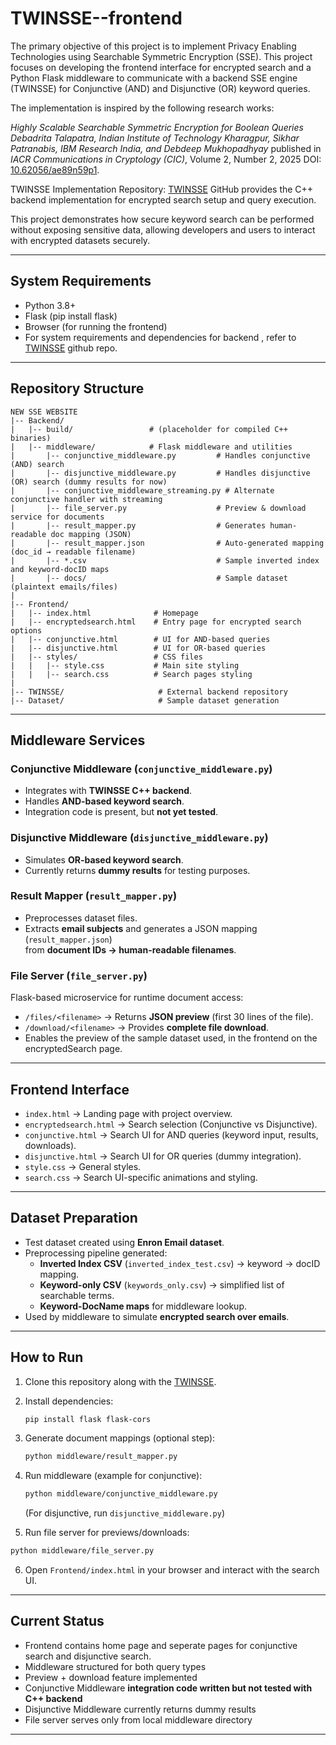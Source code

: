 # TWINSSE--frontend
The primary objective of this project is to implement Privacy Enabling Technologies using Searchable Symmetric Encryption (SSE). This project focuses on developing the frontend interface for encrypted search and a Python Flask middleware to communicate with a backend SSE engine (TWINSSE) for Conjunctive (AND) and Disjunctive (OR) keyword queries.

The implementation is inspired by the following research works:

*Highly Scalable Searchable Symmetric Encryption for Boolean Queries
Debadrita Talapatra, Indian Institute of Technology Kharagpur, Sikhar Patranabis, IBM Research India, and Debdeep Mukhopadhyay*
published in *IACR Communications in Cryptology (CIC)*, Volume 2, Number 2, 2025
DOI: [10.62056/ae89n59p1](https://cic.iacr.org/p/2/2/6).

TWINSSE Implementation Repository:
[TWINSSE](https://github.com/SEAL-IIT-KGP/TWINSSE) GitHub
provides the C++ backend implementation for encrypted search setup and query execution.

This project demonstrates how secure keyword search can be performed without exposing sensitive data, allowing developers and users to interact with encrypted datasets securely.

---

## System Requirements
- Python 3.8+
- Flask (pip install flask)
- Browser (for running the frontend)
- For system requirements and dependencies for backend , refer to [TWINSSE](https://github.com/SEAL-IIT-KGP/TWINSSE/blob/main/README.md) github repo.

---

## Repository Structure
```
NEW SSE WEBSITE
|-- Backend/
|   |-- build/                 # (placeholder for compiled C++ binaries)
|   |-- middleware/            # Flask middleware and utilities
|       |-- conjunctive_middleware.py         # Handles conjunctive (AND) search
|       |-- disjunctive_middleware.py         # Handles disjunctive (OR) search (dummy results for now)
|       |-- conjunctive_middleware_streaming.py # Alternate conjunctive handler with streaming
|       |-- file_server.py                    # Preview & download service for documents
|       |-- result_mapper.py                  # Generates human-readable doc mapping (JSON)
|       |-- result_mapper.json                # Auto-generated mapping (doc_id → readable filename)
|       |-- *.csv                             # Sample inverted index and keyword-docID maps
|       |-- docs/                             # Sample dataset (plaintext emails/files)
|
|-- Frontend/
|   |-- index.html              # Homepage
|   |-- encryptedsearch.html    # Entry page for encrypted search options
|   |-- conjunctive.html        # UI for AND-based queries
|   |-- disjunctive.html        # UI for OR-based queries
|   |-- styles/                 # CSS files
|   |   |-- style.css           # Main site styling
|   |   |-- search.css          # Search pages styling   
|
|-- TWINSSE/                     # External backend repository
|-- Dataset/                     # Sample dataset generation 
```
---

## Middleware Services

### Conjunctive Middleware (`conjunctive_middleware.py`)
- Integrates with **TWINSSE C++ backend**.  
- Handles **AND-based keyword search**.  
- Integration code is present, but **not yet tested**.  

### Disjunctive Middleware (`disjunctive_middleware.py`)
- Simulates **OR-based keyword search**.  
- Currently returns **dummy results** for testing purposes.  

### Result Mapper (`result_mapper.py`)
- Preprocesses dataset files.  
- Extracts **email subjects** and generates a JSON mapping (`result_mapper.json`)  
  from **document IDs → human-readable filenames**.  

### File Server (`file_server.py`)
Flask-based microservice for runtime document access:  
- `/files/<filename>` → Returns **JSON preview** (first 30 lines of the file).  
- `/download/<filename>` → Provides **complete file download**.  
- Enables the preview of the sample dataset used, in the frontend on the encryptedSearch page.  

---

## Frontend Interface

- `index.html` → Landing page with project overview.  
- `encryptedsearch.html` → Search selection (Conjunctive vs Disjunctive).  
- `conjunctive.html` → Search UI for AND queries (keyword input, results, downloads).  
- `disjunctive.html` → Search UI for OR queries (dummy integration).  
- `style.css` → General styles.  
- `search.css` → Search UI-specific animations and styling.  

---

## Dataset Preparation

- Test dataset created using **Enron Email dataset**.  
- Preprocessing pipeline generated:  
  - **Inverted Index CSV** (`inverted_index_test.csv`) → keyword → docID mapping.  
  - **Keyword-only CSV** (`keywords_only.csv`) → simplified list of searchable terms.  
  - **Keyword-DocName maps** for middleware lookup.  
- Used by middleware to simulate **encrypted search over emails**.  

---

## How to Run

1. Clone this repository along with the [TWINSSE](https://github.com/SEAL-IIT-KGP/TWINSSE).  

2. Install dependencies:
   ```bash
   pip install flask flask-cors

3. Generate document mappings (optional step):
   ```bash
   python middleware/result_mapper.py

4. Run middleware (example for conjunctive):
   ```bash
   python middleware/conjunctive_middleware.py
   ```
   (For disjunctive, run `disjunctive_middleware.py`)

5. Run file server for previews/downloads:
  ```bash
  python middleware/file_server.py
```

6. Open `Frontend/index.html` in your browser and interact with the search UI.

---

## Current Status

- Frontend contains home page and seperate pages for conjunctive search and disjunctive search.
- Middleware structured for both query types
- Preview + download feature implemented
- Conjunctive Middleware **integration code written but not tested with C++ backend**
- Disjunctive Middleware currently returns dummy results
- File server serves only from local middleware directory

---

## 
